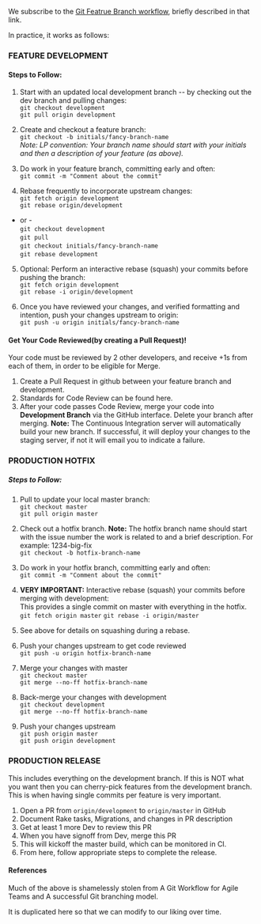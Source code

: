 We subscribe to the [Git Featrue Branch workflow](https://www.atlassian.com/git/tutorials/comparing-workflows/feature-branch-workflow), briefly described in that link.  

In practice, it works as follows:  

### FEATURE DEVELOPMENT  
#### Steps to Follow:    
1. Start with an updated local development branch -- by checking out the dev branch and pulling changes:    
`git checkout development`  
`git pull origin development`  
  
2. Create and checkout a feature branch:   
`git checkout -b initials/fancy-branch-name`  
*Note: LP convention: Your branch name should start with your initials and then a description of your feature (as above).*  

3. Do work in your feature branch, committing early and often:    
`git commit -m "Comment about the commit"`  

4. Rebase frequently to incorporate upstream changes:  
`git fetch origin development`  
`git rebase origin/development`    

- or -  
`git checkout development`  
`git pull`  
`git checkout initials/fancy-branch-name`  
`git rebase development`    

5. Optional: Perform an interactive rebase (squash) your commits before pushing the branch:  
`git fetch origin development`  
`git rebase -i origin/development`    
  
6. Once you have reviewed your changes, and verified formatting and intention, push your changes upstream to origin:   
`git push -u origin initials/fancy-branch-name`  

#### Get Your Code Reviewed(by creating a Pull Request)!  
Your code must be reviewed by 2 other developers, and receive +1s from each of them, in order to be eligible for Merge.  
   
1. Create a Pull Request in github between your feature branch and development.  
2. Standards for Code Review can be found here.  
3. After your code passes Code Review, merge your code into **Development Branch** via the GitHub interface. Delete your branch after merging.  **Note:** The Continuous Integration server will automatically build your new branch.  If successful, it will deploy your changes to the staging server, if not it will email you to indicate a failure.


### PRODUCTION HOTFIX  
##### Steps to Follow:  
1. Pull to update your local master branch:  
`git checkout master`  
`git pull origin master`  

2. Check out a hotfix branch.  **Note:** The hotfix branch name should start with the issue number the work is related to and a brief description. For example: 1234-big-fix    
`git checkout -b hotfix-branch-name`    

3. Do work in your hotfix branch, committing early and often:  
`git commit -m "Comment about the commit"`  

4. **VERY IMPORTANT:** Interactive rebase (squash) your commits before merging with development:  
This provides a single commit on master with everything in the hotfix.  
`git fetch origin master`
`git rebase -i origin/master`  

5. See above for details on squashing during a rebase.  
6. Push your changes upstream to get code reviewed  
`git push -u origin hotfix-branch-name`  
7. Merge your changes with master  
`git checkout master`  
`git merge --no-ff hotfix-branch-name`  
8. Back-merge your changes with development  
`git checkout development`  
`git merge --no-ff hotfix-branch-name`  
9. Push your changes upstream  
`git push origin master`  
`git push origin development`  

### PRODUCTION RELEASE  
This includes everything on the development branch. If this is NOT what you want then you can cherry-pick features from the development branch. This is when having single commits per feature is very important.  

1. Open a PR from `origin/development` to `origin/master` in GitHub
2. Document Rake tasks, Migrations, and changes in PR description  
3. Get at least 1 more Dev to review this PR  
4. When you have signoff from Dev, merge this PR  
5. This will kickoff the master build, which can be monitored in CI.  
6. From here, follow appropriate steps to complete the release.

#### References  
Much of the above is shamelessly stolen from A Git Workflow for Agile Teams and A successful Git branching model.  

It is duplicated here so that we can modify to our liking over time.

